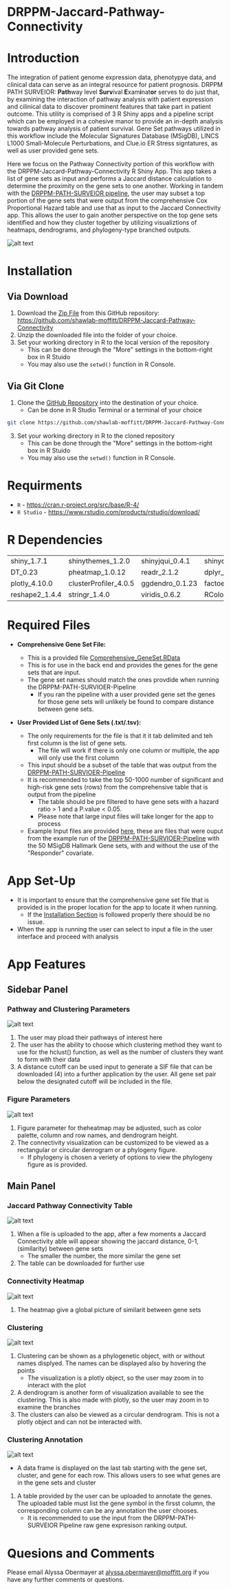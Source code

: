 # DRPPM-Jaccard-Pathway-Connectivity

# Introduction

The integration of patient genome expression data, phenotypye data, and clinical data can serve as an integral resource for patient prognosis. DRPPM PATH SURVEIOR: **Path**way level **Surv**ival **E**xam**i**nat**or** serves to do just that, by examining the interaction of pathway analysis with patient expression and cilinical data to discover prominent features that take part in patient outcome. This utility is comprised of 3 R Shiny apps and a pipeline script which can be employed in a cohesive manor to provide an in-depth analysis towards pathway analysis of patient survival. Gene Set pathways utilized in this workflow include the Molecular Signatures Database (MSigDB), LINCS L1000 Small-Molecule Perturbations, and Clue.io ER Stress signtatures, as well as user provided gene sets. 

Here we focus on the Pathway Connectivity portion of this workflow with the DRPPM-Jaccard-Pathway-Connectivity R Shiny App. This app takes a list of gene sets as input and performs a Jaccard distance calculation to determine the proximity on the gene sets to one another. Working in tandem with the [DRPPM-PATH-SURVEIOR pipeline](), the user may subset a top portion of the gene sets that were output from the comprehensive Cox Proportional Hazard table and use that as input to the Jaccard Connectivity app. This allows the user to gain another perspective on the top gene sets identified and how they cluster together by utilizing visualiztions of heatmaps, dendrograms, and phylogeny-type branched outputs.

![alt text](https://github.com/shawlab-moffitt/DRPPM-Jaccard-Pathway-Connectivity/blob/main/App_Pictures/FlowChart_PathwayConnectivity.png?raw=true)

# Installation

## Via Download

1. Download the [Zip File](https://github.com/shawlab-moffitt/DRPPM-Jaccard-Pathway-Connectivity/archive/refs/heads/main.zip) from this GitHub repository: https://github.com/shawlab-moffitt/DRPPM-Jaccard-Pathway-Connectivity
2. Unzip the downloaded file into the folder of your choice.
4. Set your working directory in R to the local version of the repository
   * This can be done through the "More" settings in the bottom-right box in R Stuido
   * You may also use the `setwd()` function in R Console.

## Via Git Clone

1. Clone the [GitHub Repository](https://github.com/shawlab-moffitt/DRPPM-Jaccard-Pathway-Connectivity.git) into the destination of your choice.
   * Can be done in R Studio Terminal or a terminal of your choice
```bash
git clone https://github.com/shawlab-moffitt/DRPPM-Jaccard-Pathway-Connectivity.git
```
3. Set your working directory in R to the cloned repository
   * This can be done through the "More" settings in the bottom-right box in R Stuido
   * You may also use the `setwd()` function in R Console.

# Requirments

* `R` - https://cran.r-project.org/src/base/R-4/
* `R Studio` - https://www.rstudio.com/products/rstudio/download/

# R Dependencies

|  |  |  |  |
| --- | --- | --- | --- |
| shiny_1.7.1 | shinythemes_1.2.0 | shinyjqui_0.4.1 | shinycssloaders_1.0.0 |
| DT_0.23 | pheatmap_1.0.12 | readr_2.1.2 | dplyr_1.0.9 |
| plotly_4.10.0 | clusterProfiler_4.0.5 | ggdendro_0.1.23 | factoextra_1.0.7 |
| reshape2_1.4.4 | stringr_1.4.0 | viridis_0.6.2 | RColorBrewer_1.1-3 |


# Required Files

* **Comprehensive Gene Set File:**
  * This is a provided file [Comprehensive_GeneSet.RData](https://github.com/shawlab-moffitt/DRPPM-Jaccard-Pathway-Connectivity/blob/main/GeneSet_Data/Comprehensive_GeneSet.RData)
  * This is for use in the back end and provides the genes for the gene sets that are input.
  * The gene set names should match the ones provdide when running the DRPPM-PATH-SURVIOER-Pipeline
    * If you ran the pipeline with a user provided gene set the genes for those gene sets will unlikely be found to compare distance between gene sets.

* **User Provided List of Gene Sets (.txt/.tsv):**
  * The only requirements for the file is that it it tab delimited and teh first column is the list of gene sets. 
    * The file will work if there is only one column or multiple, the app will only use the first column
  * This input should be a subset of the table that was output from the [DRPPM-PATH-SURVIOER-Pipeline](https://github.com/shawlab-moffitt/DRPPM-PATH-SURVEIOR-Pipeline)
  * It is recommended to take the top 50-1000 number of significant and high-risk gene sets (rows) from the comprehensive table that is output from the pipeline
    * The table should be pre filtered to have gene sets with a hazard ratio > 1 and a P.value < 0.05.
    * Please note that large input files will take longer for the app to process
  * Example Input files are provided [here](https://github.com/shawlab-moffitt/DRPPM-Jaccard-Pathway-Connectivity/tree/main/Example_File_Inputs), these are files that were ouput from the example run of the [DRPPM-PATH-SURVIOER-Pipeline](https://github.com/shawlab-moffitt/DRPPM-PATH-SURVEIOR-Pipeline) with the 50 MSigDB Hallmark Gene sets, with and without the use of the "Responder" covariate.

# App Set-Up

* It is important to ensure that the comprehensive gene set file that is provided is in the proper location for the app to locate it when running.
  * If the [Installation Section](https://github.com/shawlab-moffitt/DRPPM-Jaccard-Pathway-Connectivity#installation) is followed properly there should be no issue.
* When the app is running the user can select to input a file in the user interface and proceed with analysis

# App Features

## Sidebar Panel

###   Pathway and Clustering Parameters

![alt text](https://github.com/shawlab-moffitt/DRPPM-Jaccard-Pathway-Connectivity/blob/main/App_Pictures/Jaccard_Conn_Sidebar1.png?raw=true)

1. The user may pload their pathways of interest here
2. The user has the ability to choose which clustering method they want to use for the hclust() function, as well as the number of clusters they want to form with their data
3. A distance cutoff can be used input to generate a SIF file that can be downloaded (4) into a further application by the user. All gene set pair below the designated cutoff will be included in the file.

### Figure Parameters

![alt text](https://github.com/shawlab-moffitt/DRPPM-Jaccard-Pathway-Connectivity/blob/main/App_Pictures/Jaccard_Conn_Sidebar2.png?raw=true)

1. Figure parameter for theheatmap may be adjusted, such as color palette, column and row names, and dendrogram height.
2. The connectivity visualization can be customized to be viewed as a rectangular or circular denrogram or a phylogeny figure. 
    * If phylogeny is chosen a veriety of options to view the phylogeny figure as is provided.

## Main Panel

### Jaccard Pathway Connectivity Table

![alt text](https://github.com/shawlab-moffitt/DRPPM-Jaccard-Pathway-Connectivity/blob/main/App_Pictures/Jaccard_Conn_MainTable.png?raw=true)

1. When a file is uploaded to the app, after a few moments a Jaccard Connectivity able will appear showing the jaccard distance, 0-1, (similarity) between gene sets
    * The smaller the number, the more similar the gene set
2. The table can be downloaded for further use

### Connectivity Heatmap

![alt text](https://github.com/shawlab-moffitt/DRPPM-Jaccard-Pathway-Connectivity/blob/main/App_Pictures/Jaccard_Conn_heatmap.png?raw=true)

1. The heatmap give a global picture of similarit between gene sets

### Clustering

![alt text](https://github.com/shawlab-moffitt/DRPPM-Jaccard-Pathway-Connectivity/blob/main/App_Pictures/Jaccard_Conn_clustering.png?raw=true)

1. Clustering can be shown as a phylogenetic object, with or without names displyed. The names can be displayed also by hovering the points
    * The visualization is a plotly object, so the user may zoom in to interact with the plot
2. A dendrogram is another form of visualization available to see the clustering. This is also made with plotly, so the user may zoom in to examine the branches
3. The clusters can also be viewed as a circular dendrogram. This is not a plotly object and can not be interacted with.

### Clustering Annotation

![alt text](https://github.com/shawlab-moffitt/DRPPM-Jaccard-Pathway-Connectivity/blob/main/App_Pictures/Jaccard_Conn_annotation.png?raw=true)

* A data frame is displayed on the last tab starting with the gene set, cluster, and gene for each row. This allows users to see what genes are in the gene sets and cluster
1. A table provided by the user can be uploaded to annotate the genes. The uploaded table must list the gene symbol in the firsst column, the corresponding column can be any annotation the user chooses.
    * It is recommended to use the input from the DRPPM-PATH-SURVEIOR Pipeline raw gene expresison ranking output.

# Quesions and Comments

Please email Alyssa Obermayer at alyssa.obermayer@moffitt.org if you have any further comments or questions.
